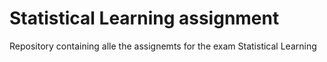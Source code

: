 # Statistical Learning assignment
Repository containing alle the assignemts for the exam Statistical Learning
